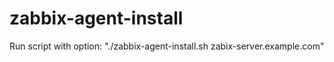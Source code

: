 # zabbix-agent-install
Run script with option: "./zabbix-agent-install.sh zabix-server.example.com"
